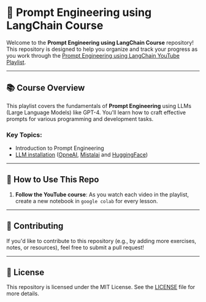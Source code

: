 # 🧠 Prompt Engineering using LangChain Course

Welcome to the **Prompt Engineering using LangChain Course** repository! This repository is designed to help you organize and track your progress as you work through the [Prompt Engineering using LangChain YouTube Playlist](https://www.youtube.com/playlist?list=PLvLvlVqNQGHDNUshQJBWWCIRGgC0PN7VL&si=pAokoeFVnHOLSfte).

---

## 📚 Course Overview

This playlist covers the fundamentals of **Prompt Engineering** using LLMs (Large Language Models) like GPT-4. You'll learn how to craft effective prompts for various programming and development tasks.

### Key Topics:
- Introduction to Prompt Engineering
- [LLM installation](Installation.ipynb) ([OpneAI](https://python.langchain.com/docs/integrations/chat/openai/), [Mistalai](https://python.langchain.com/docs/integrations/chat/mistralai/) and [HuggingFace](https://python.langchain.com/docs/integrations/chat/huggingface/))


---

## 📝 How to Use This Repo

1. **Follow the YouTube course**: As you watch each video in the playlist, create a new notebook in `google colab` for every lesson.

---

## 🤝 Contributing

If you'd like to contribute to this repository (e.g., by adding more exercises, notes, or resources), feel free to submit a pull request!

---

## 📜 License

This repository is licensed under the MIT License. See the [LICENSE](LICENSE) file for more details.
